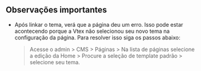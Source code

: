 ## Observações importantes

* Após linkar o tema, verá que a página deu um erro. Isso pode estar acontecendo porque a Vtex não selecionou seu novo tema na configuração da página. Para resolver isso siga os passos abaixo:

    > Acesse o admin > CMS > Páginas > Na lista de páginas selecione a edição da Home > Procure a seleção de template padrão > selecione seu tema.